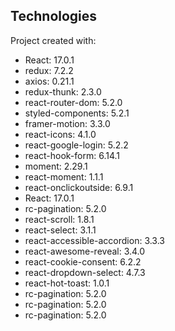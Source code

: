 ## Technologies

Project created with:

- React: 17.0.1
- redux: 7.2.2
- axios: 0.21.1
- redux-thunk: 2.3.0
- react-router-dom: 5.2.0
- styled-components: 5.2.1
- framer-motion: 3.3.0
- react-icons: 4.1.0
- react-google-login: 5.2.2
- react-hook-form: 6.14.1
- moment: 2.29.1
- react-moment: 1.1.1
- react-onclickoutside: 6.9.1
- React: 17.0.1
- rc-pagination: 5.2.0
- react-scroll: 1.8.1
- react-select: 3.1.1
- react-accessible-accordion: 3.3.3
- react-awesome-reveal: 3.4.0
- react-cookie-consent: 6.2.2
- react-dropdown-select: 4.7.3
- react-hot-toast: 1.0.1
- rc-pagination: 5.2.0
- rc-pagination: 5.2.0
- rc-pagination: 5.2.0
